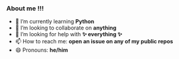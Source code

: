### About me !!!
- 🌱 I’m currently learning **Python**
- 👯 I’m looking to collaborate on **anything**
- 🤔 I’m looking for help with **✨ everything ✨**
- 📫 How to reach me: **open an issue on any of my public repos**
- 😄 Pronouns: **he/him**
